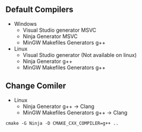 ## Default Compilers
- Windows
    - Visual Studio generator  MSVC
    - Ninja Generator MSVC
    - MinGW Makefiles Generators g++
- Linux
    - Visual Studio generator (Not available on linux)
    - Ninja Generator g++
    - MinGW Makefiles Generators g++

## Change Comiler
- Linux
    - Ninja Generator g++ -> Clang
    - MinGW Makefiles Generators g++ -> Clang

```
cmake -G Ninja -D CMAKE_CXX_COMPILER=g++ ..
```
